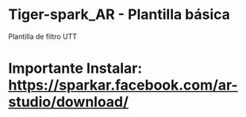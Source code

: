 # Tiger-spark_AR - Plantilla básica
Plantilla de filtro UTT
# Importante Instalar: https://sparkar.facebook.com/ar-studio/download/
